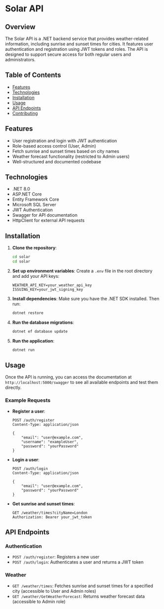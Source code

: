 # Solar API

## Overview

The Solar API is a .NET backend service that provides weather-related information, including sunrise and sunset times for cities. It features user authentication and registration using JWT tokens and roles. The API is designed to support secure access for both regular users and administrators.

## Table of Contents

- [Features](#features)
- [Technologies](#technologies)
- [Installation](#installation)
- [Usage](#usage)
- [API Endpoints](#api-endpoints)
- [Contributing](#contributing)

## Features

- User registration and login with JWT authentication
- Role-based access control (User, Admin)
- Fetch sunrise and sunset times based on city names
- Weather forecast functionality (restricted to Admin users)
- Well-structured and documented codebase

## Technologies

- .NET 8.0
- ASP.NET Core
- Entity Framework Core
- Microsoft SQL Server
- JWT Authentication
- Swagger for API documentation
- HttpClient for external API requests

## Installation

1. **Clone the repository**:
   ```bash
   cd solar
   cd solar
   ```

2. **Set up environment variables**:
   Create a `.env` file in the root directory and add your API keys:
   ```plaintext
   WEATHER_API_KEY=your_weather_api_key
   ISSUING_KEY=your_jwt_signing_key
   ```

3. **Install dependencies**:
   Make sure you have the .NET SDK installed. Then run:
   ```bash
   dotnet restore
   ```

4. **Run the database migrations**:
   ```bash
   dotnet ef database update
   ```

5. **Run the application**:
   ```bash
   dotnet run
   ```

## Usage

Once the API is running, you can access the documentation at `http://localhost:5000/swagger` to see all available endpoints and test them directly.

### Example Requests

- **Register a user**:
  ```http
  POST /auth/register
  Content-Type: application/json

  {
      "email": "user@example.com",
      "username": "exampleUser",
      "password": "yourPassword"
  }
  ```

- **Login a user**:
  ```http
  POST /auth/login
  Content-Type: application/json

  {
      "email": "user@example.com",
      "password": "yourPassword"
  }
  ```

- **Get sunrise and sunset times**:
  ```http
  GET /weather/times?cityName=London
  Authorization: Bearer your_jwt_token
  ```

## API Endpoints

### Authentication

- `POST /auth/register`: Registers a new user
- `POST /auth/login`: Authenticates a user and returns a JWT token

### Weather

- `GET /weather/times`: Fetches sunrise and sunset times for a specified city (accessible to User and Admin roles)
- `GET /weather/GetWeatherForecast`: Returns weather forecast data (accessible to Admin role)



